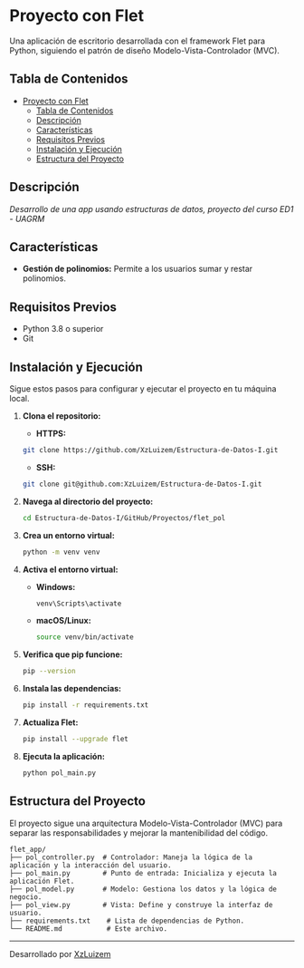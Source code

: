 # Proyecto con Flet

Una aplicación de escritorio desarrollada con el framework Flet para Python, siguiendo el patrón de diseño Modelo-Vista-Controlador (MVC).

## Tabla de Contenidos

- [Proyecto con Flet](#proyecto-con-flet)
  - [Tabla de Contenidos](#tabla-de-contenidos)
  - [Descripción](#descripción)
  - [Características](#características)
  - [Requisitos Previos](#requisitos-previos)
  - [Instalación y Ejecución](#instalación-y-ejecución)
  - [Estructura del Proyecto](#estructura-del-proyecto)

## Descripción

*Desarrollo de una app usando estructuras de datos, proyecto del curso ED1 - UAGRM*

## Características

- **Gestión de polinomios:** Permite a los usuarios sumar y restar polinomios.

## Requisitos Previos

- Python 3.8 o superior
- Git

## Instalación y Ejecución

Sigue estos pasos para configurar y ejecutar el proyecto en tu máquina local.

1.  **Clona el repositorio:**
    - **HTTPS:**
      
    ```bash
    git clone https://github.com/XzLuizem/Estructura-de-Datos-I.git
    ```
    - **SSH:**
    ```bash
    git clone git@github.com:XzLuizem/Estructura-de-Datos-I.git
    ```

2.  **Navega al directorio del proyecto:**
    ```bash
    cd Estructura-de-Datos-I/GitHub/Proyectos/flet_pol
    ```

3.  **Crea un entorno virtual:**
    ```bash
    python -m venv venv
    ```

4.  **Activa el entorno virtual:**
    - **Windows:**
      ```bash
      venv\Scripts\activate
      ```
    - **macOS/Linux:**
      ```bash
      source venv/bin/activate
      ```

5.  **Verifica que pip funcione:**
    ```bash
    pip --version
    ```
    

6.  **Instala las dependencias:**
    ```bash
    pip install -r requirements.txt
    ```

7.  **Actualiza Flet:**
    ```bash
    pip install --upgrade flet
    ```

8.  **Ejecuta la aplicación:**
    ```bash
    python pol_main.py
    ```

## Estructura del Proyecto

El proyecto sigue una arquitectura Modelo-Vista-Controlador (MVC) para separar las responsabilidades y mejorar la mantenibilidad del código.

```
flet_app/
├── pol_controller.py  # Controlador: Maneja la lógica de la aplicación y la interacción del usuario.
├── pol_main.py        # Punto de entrada: Inicializa y ejecuta la aplicación Flet.
├── pol_model.py       # Modelo: Gestiona los datos y la lógica de negocio.
├── pol_view.py        # Vista: Define y construye la interfaz de usuario.
├── requirements.txt    # Lista de dependencias de Python.
└── README.md           # Este archivo.
```

---
Desarrollado por [XzLuizem](https://github.com/XzLuizem)